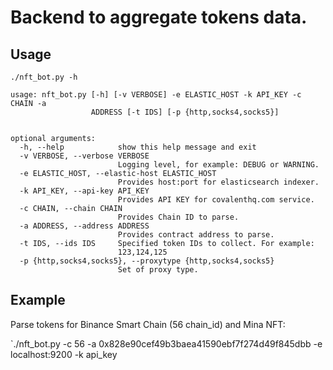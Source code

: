Backend to aggregate tokens data.
=======

## Usage

`./nft_bot.py -h`

```
usage: nft_bot.py [-h] [-v VERBOSE] -e ELASTIC_HOST -k API_KEY -c CHAIN -a
                  ADDRESS [-t IDS] [-p {http,socks4,socks5}]


optional arguments:
  -h, --help            show this help message and exit
  -v VERBOSE, --verbose VERBOSE
                        Logging level, for example: DEBUG or WARNING.
  -e ELASTIC_HOST, --elastic-host ELASTIC_HOST
                        Provides host:port for elasticsearch indexer.
  -k API_KEY, --api-key API_KEY
                        Provides API KEY for covalenthq.com service.
  -c CHAIN, --chain CHAIN
                        Provides Chain ID to parse.
  -a ADDRESS, --address ADDRESS
                        Provides contract address to parse.
  -t IDS, --ids IDS     Specified token IDs to collect. For example:
                        123,124,125
  -p {http,socks4,socks5}, --proxytype {http,socks4,socks5}
                        Set of proxy type.
```

## Example

Parse tokens for Binance Smart Chain (56 chain_id)  and Mina NFT:

`./nft_bot.py -c 56 -a 0x828e90cef49b3baea41590ebf7f274d49f845dbb -e localhost:9200 -k api_key
